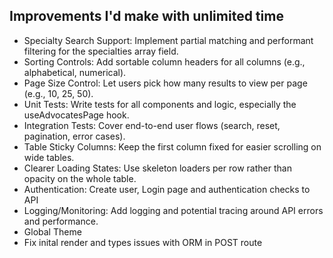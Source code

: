 ## Improvements I'd make with unlimited time

- Specialty Search Support:
Implement partial matching and performant filtering for the specialties array field. 
- Sorting Controls:
Add sortable column headers for all columns (e.g., alphabetical, numerical).
- Page Size Control:
Let users pick how many results to view per page (e.g., 10, 25, 50).
- Unit Tests:
Write tests for all components and logic, especially the useAdvocatesPage hook.
- Integration Tests:
Cover end-to-end user flows (search, reset, pagination, error cases).
- Table Sticky Columns:
Keep the first column fixed for easier scrolling on wide tables.
- Clearer Loading States:
Use skeleton loaders per row rather than opacity on the whole table.
- Authentication:
Create user, Login page and authentication checks to API
- Logging/Monitoring:
Add logging and potential tracing around API errors and performance.
- Global Theme
- Fix inital render and types issues with ORM in POST route


